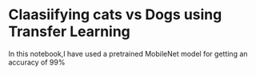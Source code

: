# Claasiifying cats vs Dogs using Transfer Learning

In this notebook,I have used a pretrained MobileNet model for getting an accuracy of 99%
